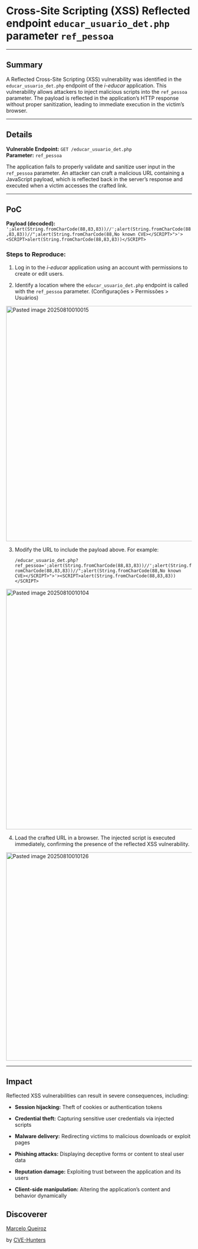 # Cross-Site Scripting (XSS) Reflected endpoint `educar_usuario_det.php` parameter `ref_pessoa`

---

## Summary

A Reflected Cross-Site Scripting (XSS) vulnerability was identified in the `educar_usuario_det.php` endpoint of the _i-educar_ application. This vulnerability allows attackers to inject malicious scripts into the `ref_pessoa` parameter. The payload is reflected in the application’s HTTP response without proper sanitization, leading to immediate execution in the victim’s browser.

---

## Details

**Vulnerable Endpoint:** `GET /educar_usuario_det.php`  
**Parameter:** `ref_pessoa`

The application fails to properly validate and sanitize user input in the `ref_pessoa` parameter. An attacker can craft a malicious URL containing a JavaScript payload, which is reflected back in the server’s response and executed when a victim accesses the crafted link.

---

## PoC

**Payload (decoded):**
`';alert(String.fromCharCode(88,83,83))//';alert(String.fromCharCode(88,83,83))//";alert(String.fromCharCode(88,No known CVE></SCRIPT>">'><SCRIPT>alert(String.fromCharCode(88,83,83))</SCRIPT>`
### Steps to Reproduce:

1. Log in to the _i-educar_ application using an account with permissions to create or edit users.
    
2. Identify a location where the `educar_usuario_det.php` endpoint is called with the `ref_pessoa` parameter. (Configurações > Permissões > Usuários)

<img width="1260" height="638" alt="Pasted image 20250810010015" src="https://github.com/user-attachments/assets/40395103-f895-4a7c-82a9-9f9c735a1aad" />


3. Modify the URL to include the payload above. For example:    
        
    `/educar_usuario_det.php?ref_pessoa=';alert(String.fromCharCode(88,83,83))//';alert(String.fromCharCode(88,83,83))//";alert(String.fromCharCode(88,No known CVE></SCRIPT>">'><SCRIPT>alert(String.fromCharCode(88,83,83))</SCRIPT>`

<img width="1478" height="652" alt="Pasted image 20250810010104" src="https://github.com/user-attachments/assets/cce9e5f3-9ff3-4417-b1d3-65557f744296" />


4. Load the crafted URL in a browser. The injected script is executed immediately, confirming the presence of the reflected XSS vulnerability.

<img width="1021" height="565" alt="Pasted image 20250810010126" src="https://github.com/user-attachments/assets/cf590090-c2c6-4520-b4cb-aeaa919649b2" />


---

## Impact

Reflected XSS vulnerabilities can result in severe consequences, including:

- **Session hijacking:** Theft of cookies or authentication tokens
    
- **Credential theft:** Capturing sensitive user credentials via injected scripts
    
- **Malware delivery:** Redirecting victims to malicious downloads or exploit pages
    
- **Phishing attacks:** Displaying deceptive forms or content to steal user data
    
- **Reputation damage:** Exploiting trust between the application and its users
    
- **Client-side manipulation:** Altering the application’s content and behavior dynamically


## Discoverer

[Marcelo Queiroz](www.linkedin.com/in/marceloqueirozjr)

by [CVE-Hunters](https://github.com/Sec-Dojo-Cyber-House/cve-hunters)
